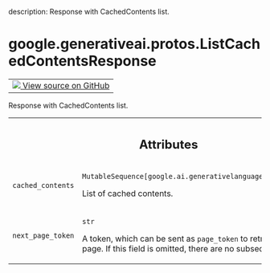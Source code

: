 description: Response with CachedContents list.

<div itemscope itemtype="http://developers.google.com/ReferenceObject">
<meta itemprop="name" content="google.generativeai.protos.ListCachedContentsResponse" />
<meta itemprop="path" content="Stable" />
</div>

# google.generativeai.protos.ListCachedContentsResponse

<!-- Insert buttons and diff -->

<table class="tfo-notebook-buttons tfo-api nocontent">
<td>
  <a target="_blank" href="https://github.com/googleapis/google-cloud-python/tree/main/packages/google-ai-generativelanguage/google/ai/generativelanguage_v1beta/types/cache_service.py#L71-L97">
    <img src="https://www.tensorflow.org/images/GitHub-Mark-32px.png" />
    View source on GitHub
  </a>
</td>
</table>



Response with CachedContents list.

<!-- Placeholder for "Used in" -->




<!-- Tabular view -->
 <table class="responsive fixed orange">
<colgroup><col width="214px"><col></colgroup>
<tr><th colspan="2"><h2 class="add-link">Attributes</h2></th></tr>

<tr>
<td>

`cached_contents`<a id="cached_contents"></a>

</td>
<td>

`MutableSequence[google.ai.generativelanguage.CachedContent]`

List of cached contents.

</td>
</tr><tr>
<td>

`next_page_token`<a id="next_page_token"></a>

</td>
<td>

`str`

A token, which can be sent as ``page_token`` to retrieve the
next page. If this field is omitted, there are no subsequent
pages.

</td>
</tr>
</table>



